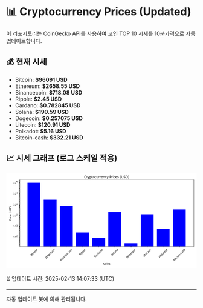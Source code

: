 
# 📊 Cryptocurrency Prices (Updated)

이 리포지토리는 CoinGecko API를 사용하여 코인 TOP 10 시세를 10분가격으로 자동 업데이트합니다.

## 💰 현재 시세
- Bitcoin: **$96091 USD**
- Ethereum: **$2658.55 USD**
- Binancecoin: **$718.08 USD**
- Ripple: **$2.45 USD**
- Cardano: **$0.782845 USD**
- Solana: **$190.59 USD**
- Dogecoin: **$0.257075 USD**
- Litecoin: **$120.91 USD**
- Polkadot: **$5.16 USD**
- Bitcoin-cash: **$332.21 USD**

## 📈 시세 그래프 (로그 스케일 적용)
![Crypto Prices](crypto_prices.png)

⏳ 업데이트 시간: 2025-02-13 14:07:33 (UTC)

---
자동 업데이트 봇에 의해 관리됩니다.
